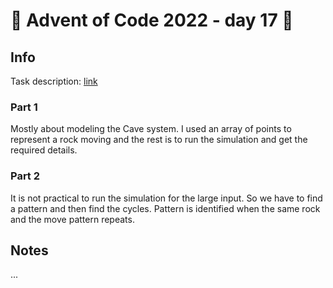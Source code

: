 # 🎄 Advent of Code 2022 - day 17 🎄

## Info

Task description: [link](https://adventofcode.com/2022/day/17)

### Part 1

Mostly about modeling the Cave system. I used an array of points to represent a rock moving and the rest is to run the simulation and get the required details.

### Part 2

It is not practical to run the simulation for the large input. So we have to find a pattern and then find the cycles. Pattern is identified when the same rock and the move pattern repeats.

## Notes

...

